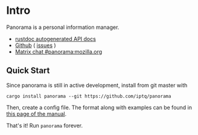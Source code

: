 # Intro

Panorama is a personal information manager.

- [rustdoc autogenerated API docs][1]
- [Github][3] ( [issues][4] )
- [Matrix chat #panorama:mozilla.org][5]

## Quick Start

Since panorama is still in active development, install from git master with

```
cargo install panorama --git https://github.com/iptq/panorama
```

Then, create a config file. The format along with examples can be found in
[this page of the manual][2].

That's it! Run `panorama` forever.

[1]: https://pim.mzhang.io/api/panorama/
[2]: ./config.md
[3]: https://github.com/iptq/panorama
[4]: https://github.com/iptq/panorama/issues
[5]: https://matrix.to/#/!NSaHPfsflbEkjCZViX:mozilla.org?via=mozilla.org
